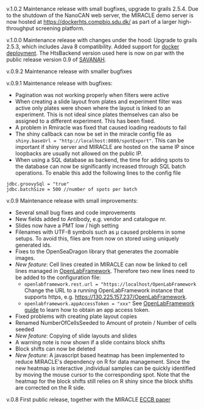 v.1.0.2 Maintenance release with small bugfixes, upgrade to grails 2.5.4. Due to the shutdown of the NanoCAN web server, the MIRACLE demo server is now hosted at https://dockerhts.compbio.sdu.dk/ as part of a larger high-throughput screening platform.

v.1.0.0 Maintenance release with changes under the hood: Upgrade to grails 2.5.3, which includes Java 8 compatibility. Added support for [docker deployment](). The HtsBackend version used here is now on par with the public release version 0.9 of [SAVANAH](https://github.com/NanoCAN/SAVANAH). 

v.0.9.2 Maintenance release with smaller bugfixes

v.0.9.1 Maintenance release with bugfixes:

- Pagination was not working properly when filters were active
- When creating a slide layout from plates and experiment filter was active only plates were shown where the layout is linked to an experiment. This is not ideal since plates themselves can also be assigned to a different experiment. This has been fixed. 
- A problem in Rmiracle was fixed that caused loading readouts to fail
- The shiny callback can now be set in the miracle config file as ```shiny.baseUrl = "http://localhost:8080/spotExport"```. This can be important if shiny server and MIRACLE are hosted on the same IP since loopbacks are usually not allowed on the public IP. 
- When using a SQL database as backend, the time for adding spots to the database can now be significantly increased through SQL batch operations. To enable this add the following lines to the config file
```
jdbc.groovySql = "true"
jdbc.batchSize = 500 //number of spots per batch
```

v.0.9 Maintenance release with small improvements:

- Several small bug fixes and code improvements
- New fields added to Antibody, e.g. vendor and catalogue nr.
- Slides now have a PMT low / high setting
- Filenames with UTF-8 symbols such as µ caused problems in some setups. To avoid this, files are from now on stored using uniquely generated ids. 
- Fixes to the OpenSeaDragon library that generates the zoomable images. 
- *New feature*: Cell lines created in MIRACLE can now be linked to cell lines managed in [OpenLabFramework](https://github.com/NanoCAN/OpenLabFramework). Therefore two new lines need to be added to the configuration file:
  - ```openlabframework.rest.url = "https://localhost/OpenLabFramework```
  Change the URL to a running OpenLabFramework instance that supports https, e.g. https://130.225.157.237/OpenLabFramework.
  - ```openlabframework.appAccessToken = "xxx"```
  See [OpenLabFramework guide](https://github.com/NanoCAN/OpenLabFramework/wiki/AppAccessTokens) to learn how to obtain an app access token.
- Fixed problems with creating plate layout copies
- Renamed NumberOfCellsSeeded to Amount of protein / Number of cells seeded
- *New feature*: Copying of slide layouts and slides
- A warning note is now shown if a slide contains block shifts
- Block shifts can now be deleted
- *New feature*: A javascript based heatmap has been implemented to reduce MIRACLE's dependency on R for data management. Since the new heatmap is interactive ,individual samples can be quickly identified by moving the mouse cursor to the corresponding spot. Note that the heatmap for the block shifts still relies on R shiny since the block shifts are corrected on the R side.

v.0.8 First public release, together with the MIRACLE [ECCB paper](http://www.ncbi.nlm.nih.gov/pubmed/25161257)
